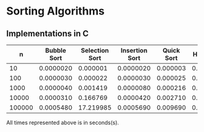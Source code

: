 # Sorting Algorithms

## Implementations in C
| n       | Bubble Sort | Selection Sort | Insertion Sort | Quick Sort | Heapsort | Merge Sort |
| -       | ----------- | -------------- | -------------- | ---------- | -------- | ---------- |
| 10      | 0.0000020   | 0.000001       | 0.0000020      | 0.000003   | 0.000004 | 0.000005   |
| 100     | 0.0000030   | 0.000022       | 0.0000030      | 0.000025   | 0.000021 | 0.000028   |
| 1000    | 0.0000040   | 0.001419       | 0.0000080      | 0.000216   | 0.000146 | 0.000200   |
| 10000   | 0.0000310   | 0.166769       | 0.0000420      | 0.002710   | 0.001321 | 0.002589   |
| 100000  | 0.0005480   | 17.219985      | 0.0005690      | 0.009690   | 0.020157 | 0.022325   |

All times represented above is in seconds(s).